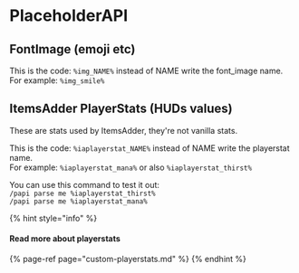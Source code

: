# PlaceholderAPI

## FontImage \(emoji etc\)

This is the code: `%img_NAME%` instead of NAME write the font\_image name.  
For example: `%img_smile%`

## ItemsAdder PlayerStats \(HUDs values\)

These are stats used by ItemsAdder, they're not vanilla stats.

This is the code: `%iaplayerstat_NAME%` instead of NAME write the playerstat name.  
For example: `%iaplayerstat_mana%` or also `%iaplayerstat_thirst%`

You can use this command to test it out:  
`/papi parse me %iaplayerstat_thirst%`  
`/papi parse me %iaplayerstat_mana%`

{% hint style="info" %}
#### Read more about playerstats

{% page-ref page="custom-playerstats.md" %}
{% endhint %}



